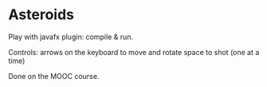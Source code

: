 # Asteroids
Play with javafx plugin: compile & run.

Controls:
arrows on the keyboard to move and rotate
space to shot (one at a time)

Done on the MOOC course.